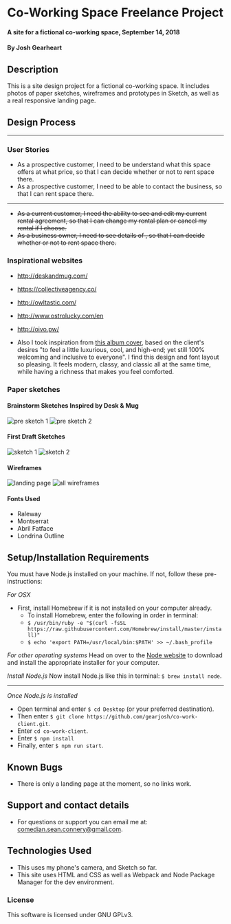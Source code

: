 # Co-Working Space Freelance Project

#### A site for a fictional co-working space, September 14, 2018

#### By Josh Gearheart

## Description
This is a site design project for a fictional co-working space.  It includes photos of paper sketches, wireframes and prototypes in Sketch, as well as a real responsive landing page.

## Design Process

****

### User Stories

- As a prospective customer,
  I need to be understand what this space offers at what price,
  so that I can decide whether or not to rent space there.
- As a prospective customer,
  I need to be able to contact the business,
  so that I can rent space there.
****
- ~~As a current customer,
  I need the ability to see and edit my current rental agreement,
  so that I can change my rental plan or cancel my rental if I choose.~~
- ~~As a business owner,
  I need to see details of ,
  so that I can decide whether or not to rent space there.~~

### Inspirational websites

- http://deskandmug.com/
- https://collectiveagency.co/
- http://owltastic.com/
- http://www.ostrolucky.com/en
- http://oivo.pw/

- Also I took inspiration from [this album cover](img/bama.jpg), based on the client's desires "to feel a little luxurious, cool, and high-end; yet still 100% welcoming and inclusive to everyone".  I find this design and font layout so pleasing.  It feels modern, classy, and classic all at the same time, while having a richness that makes you feel comforted.

### Paper sketches

#### Brainstorm Sketches Inspired by Desk & Mug

![pre sketch 1](src/assets/img/pre1.jpg)
![pre sketch 2](src/assets/img/pre2.jpg)

#### First Draft Sketches

![sketch 1](src/assets/img/draft1.jpg)
![sketch 2](src/assets/img/draft2.jpg)

#### Wireframes

![landing page](src/assets/img/landing-wireframe.png)
![all wireframes](src/assets/img/wireframes-all.png)

#### Fonts Used

- Raleway
- Montserrat
- Abril Fatface
- Londrina Outline

## Setup/Installation Requirements

You must have Node.js installed on your machine. If not, follow these pre-instructions:

_For OSX_

- First, install Homebrew if it is not installed on your computer already.
  - To install Homebrew, enter the following in order in terminal:
  - `$ /usr/bin/ruby -e "$(curl -fsSL https://raw.githubusercontent.com/Homebrew/install/master/install)"`
  - `$ echo 'export PATH=/usr/local/bin:$PATH' >> ~/.bash_profile`

_For other operating systems_
Head on over to the [Node website](https://nodejs.org/en/download/) to download and install the appropriate installer for your computer.

_Install Node.js_
Now install Node.js like this in terminal: `$ brew install node`.

****
_Once Node.js is installed_

- Open terminal and enter `$ cd Desktop` (or your preferred destination).
- Then enter `$ git clone https://github.com/gearjosh/co-work-client.git`.
- Enter `cd co-work-client`.
- Enter `$ npm install`
- Finally, enter `$ npm run start`.

## Known Bugs
- There is only a landing page at the moment, so no links work.

## Support and contact details
- For questions or support you can email me at: comedian.sean.connery@gmail.com.

## Technologies Used
- This uses my phone's camera, and Sketch so far.
- This site uses HTML and CSS as well as Webpack and Node Package Manager for the dev environment.

### License
This software is licensed under GNU GPLv3.
